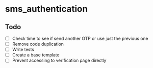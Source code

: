 # sms_authentication

## Todo
- [ ] Check time to see if send another OTP or use just the previous one
- [ ] Remove code duplication
- [ ] Write tests
- [ ] Create a base template
- [ ] Prevent accessing to verification page directly